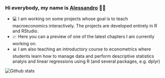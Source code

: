 ### Hi everybody, my name is [Alessandro](https://www.alessandrobramucci.com/) 👋😃

- 💻 I am working on some projects whose goal is to teach macroeconomics interactively. The projects are developed entirely in R and RStudio. 
- 📈 Here you can a preview of one of the latest chapters I am currently working on.
- 📊 I am also teaching an introductory course to econometrics where students learn how to manage data and perform descriptive statistics analyis and linear regressions using R (and several packages, e.g. dplyr)

![Github stats](https://github-readme-stats.vercel.app/api?username=Alessandro1984&theme=highcontrast&show_icons=true&count_private=true)
